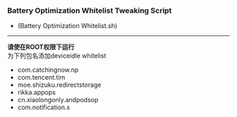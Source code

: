### Battery Optimization Whitelist Tweaking Script  
- (Battery Optimization Whitelist.sh)
***
**请使在ROOT权限下运行**  
为下列包名添加deviceidle whitelist  
- com.catchingnow.np
- com.tencent.tim
- moe.shizuku.redirectstorage
- rikka.appops
- cn.xiaolongonly.andpodsop
- com.notification.s
